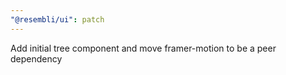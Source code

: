 ```yaml
---
"@resembli/ui": patch
---
```


Add initial tree component and move framer-motion to be a peer dependency
